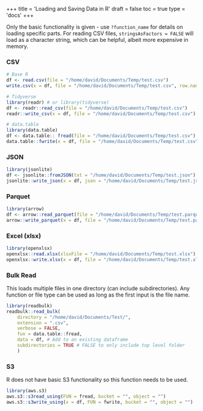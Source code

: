 +++
title = 'Loading and Saving Data in R'
draft = false
toc = true
type = 'docs'
+++


Only the basic functionality is given - use `?function_name` for details on loading specific parts.
For reading CSV files, `stringsAsFactors = FALSE` will load as a character string, which can be helpful, albeit more expensive in memory.

### CSV
```r
# Base R
df <- read.csv(file = "/home/david/Documents/Temp/test.csv")
write.csv(x = df, file = "/home/david/Documents/Temp/test.csv", row.names = FALSE)

# Tidyverse
library(readr) # or library(tidyverse)
df <- readr::read_csv(file = "/home/david/Documents/Temp/test.csv")
readr::write_csv(x = df, file = "/home/david/Documents/Temp/test.csv")

# data.table
library(data.table)
df <- data.table:: fread(file = "/home/david/Documents/Temp/test.csv")
data.table::fwrite(x = df, file = "/home/david/Documents/Temp/test.csv")
```

### JSON
```r
library(jsonlite)
df <- jsonlite::fromJSON(txt = "/home/david/Documents/Temp/test.json")
jsonlite::write_json(x = df, json = "/home/david/Documents/Temp/test.json")
```

### Parquet
```r
library(arrow)
df <- arrow::read_parquet(file = "/home/david/Documents/Temp/test.parquet")
arrow::write_parquet(x = df, file = "/home/david/Documents/Temp/test.parquet")
```

### Excel (xlsx)
```r
library(openxlsx)
openxlsx::read.xlsx(xlsxFile = "/home/david/Documents/Temp/test.xlsx")
openxlsx::write.xlsx(x = df, file = "/home/david/Documents/Temp/test.xlsx")
```

### Bulk Read
This loads multiple files in one directory (can include subdirectories). Any function or file type can be used as long as the first input is the file name.

```r
library(readbulk)
readbulk::read_bulk(
	directory = "/home/david/Documents/Test/",
	extension = ".csv",
	verbose = FALSE,
	fun = data.table::fread,
	data = df, # Add to an existing dataframe
	subdirectories = TRUE # FALSE to only include top level folder
	)

```

### S3
R does not have basic S3 functionality so this function needs to be used.

```r
library(aws.s3)
aws.s3::s3read_using(FUN = fread, bucket = "", object = "")
aws.s3::s3write_using(x = df, FUN = fwrite, bucket = "", object = "")
```

